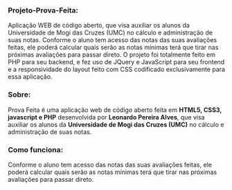 ### Projeto-Prova-Feita:
Aplicação WEB de código aberto, que visa auxiliar os alunos da Universidade de Mogi das Cruzes (UMC) no cálculo e administração de suas notas. 
Conforme o aluno tem acesso das notas das suas avaliações feitas, ele poderá calcular quais serão as notas mínimas terá que tirar nas próximas avaliações para passar direto.
O projeto foi totalmente feito em PHP para seu backend, e fez uso de JQuery e JavaScript para seu frontend e a responsividade do layout feito com CSS codificado exclusivamente para essa aplicação.



### Sobre:
<p>Prova Feita é uma aplicação web  de código aberto feita em <strong>HTML5, CSS3, javascript e PHP</strong> desenvolvida por <strong>Leonardo Pereira Alves</strong>, que visa auxiliar os alunos da <strong>Universidade de Mogi das Cruzes (UMC)</strong> no cálculo e administração de suas notas.</p>


### Como funciona: 
<p>Conforme o aluno tem acesso das notas das suas avaliações feitas, ele poderá calcular quais serão as notas mínimas terá que tirar nas próximas avaliações para passar direto.</p>
